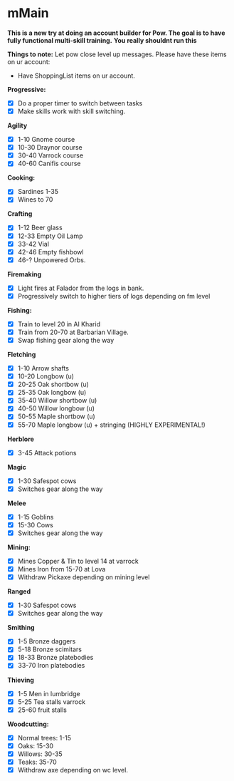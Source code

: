 # mMain
**This is a new try at doing an account builder for Pow. The goal is to have fully functional multi-skill training.**
**You really shouldnt run this**

**Things to note:**
Let pow close level up messages. Please have these items on ur account:
- Have ShoppingList items on ur account.

**Progressive:**
- [X] Do a proper timer to switch between tasks
- [X] Make skills work with skill switching.

**Agility**
- [X] 1-10 Gnome course
- [X] 10-30 Draynor course
- [X] 30-40 Varrock course
- [X] 40-60 Canifis course

**Cooking:**
- [X] Sardines 1-35
- [X] Wines to 70

**Crafting**
- [X] 1-12 Beer glass
- [X] 12-33 Empty Oil Lamp
- [X] 33-42 Vial
- [X] 42-46 Empty fishbowl
- [X] 46-? Unpowered Orbs.

**Firemaking**
- [X] Light fires at Falador from the logs in bank.
- [X] Progressively switch to higher tiers of logs depending on fm level

**Fishing:**
- [X] Train to level 20 in Al Kharid
- [X] Train from 20-70 at Barbarian Village.
- [X] Swap fishing gear along the way

**Fletching**
- [X] 1-10 Arrow shafts
- [X] 10-20 Longbow (u)
- [X] 20-25 Oak shortbow (u)
- [X] 25-35 Oak longbow (u)
- [X] 35-40 Willow shortbow (u)
- [X] 40-50 Willow longbow (u)
- [X] 50-55 Maple shortbow (u)
- [X] 55-70 Maple longbow (u) + stringing (HIGHLY EXPERIMENTAL!)

**Herblore**
- [X] 3-45 Attack potions

**Magic**
- [X] 1-30 Safespot cows
- [X] Switches gear along the way

**Melee**
- [X] 1-15 Goblins
- [X] 15-30 Cows
- [X] Switches gear along the way

**Mining:**
- [X] Mines Copper & Tin to level 14 at varrock
- [X] Mines Iron from 15-70 at Lova
- [X] Withdraw Pickaxe depending on mining level

**Ranged**
- [X] 1-30 Safespot cows
- [X] Switches gear along the way

**Smithing**
- [X] 1-5 Bronze daggers
- [X] 5-18 Bronze scimitars
- [X] 18-33 Bronze platebodies
- [X] 33-70 Iron platebodies

**Thieving**
- [X] 1-5 Men in lumbridge
- [X] 5-25 Tea stalls varrock
- [X] 25-60 fruit stalls

**Woodcutting:**
- [X] Normal trees: 1-15
- [X] Oaks: 15-30
- [X] Willows: 30-35
- [X] Teaks: 35-70
- [X] Withdraw axe depending on wc level.